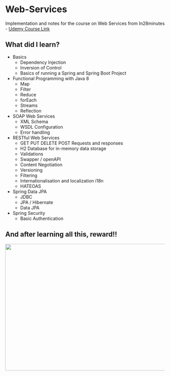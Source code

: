 # Web-Services

Implementation and notes for the course on Web Services from In28minutes - [Udemy Course Link ](https://www.udemy.com/course/spring-web-services-tutorial/)

## What did I learn?
- Basics
  - Dependency Injection
  - Inversion of Control
  - Basics of running a Spring and Spring Boot Project
- Functional Programming with Java 8
  - Map
  - Filter
  - Reduce
  - forEach
  - Streams
  - Reflection
- SOAP Web Services
  - XML Schema
  - WSDL Configuration
  - Error handling
- RESTful Web Services
  - GET PUT DELETE POST Requests and responses
  - H2 Database for in-memory data storage
  - Validations
  - Swapper / openAPI
  - Content Negotiation
  - Versioning
  - Filtering
  - Internationalisation and localization i18n
  - HATEOAS
- Spring Data JPA
  - JDBC
  - JPA / Hibernate
  - Data JPA
- Spring Security
  - Basic Authentication

## And after learning all this, reward!!
<img style="height:400px; width:550px" src="https://github.com/InnovativeCoder/Web-Services/blob/main/certificates/UC-cdd5a520-7b42-49d2-885e-fa2e6a09589e.jpg"/>

